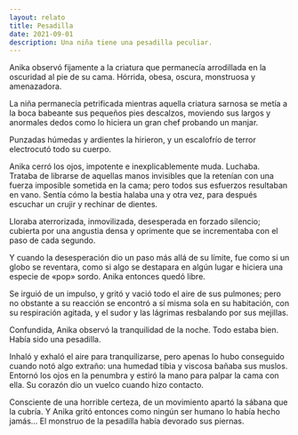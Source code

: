 ```yaml
---
layout: relato
title: Pesadilla
date: 2021-09-01
description: Una niña tiene una pesadilla peculiar.
---
```


Anika observó fijamente a la criatura que permanecía arrodillada en la oscuridad al pie de su cama. Hórrida, obesa, oscura, monstruosa y amenazadora. 

La niña permanecía petrificada mientras aquella criatura sarnosa se metía a la boca babeante sus pequeños pies descalzos, moviendo sus largos y anormales dedos como lo hiciera un gran chef probando un manjar.

Punzadas húmedas y ardientes la hirieron, y un escalofrío de terror electrocutó todo su cuerpo. 

Anika cerró los ojos, impotente e inexplicablemente muda. Luchaba. Trataba de librarse de aquellas manos invisibles que la retenían con una fuerza imposible sometida en la cama; pero todos sus esfuerzos resultaban en vano. Sentía cómo la bestia halaba una y otra vez, para después escuchar un crujir y rechinar de dientes. 

Lloraba aterrorizada, inmovilizada, desesperada en forzado silencio; cubierta por una angustia densa y oprimente que se incrementaba con el paso de cada segundo.

Y cuando la desesperación dio un paso más allá de su límite, fue como si un globo se reventara, como si algo se destapara en algún lugar e hiciera una especie de «pop» sordo. Anika entonces quedó libre. 

Se irguió de un impulso, y gritó y vació todo el aire de sus pulmones; pero no obstante a su reacción se encontró a sí misma sola en su habitación, con su respiración agitada, y el sudor y las lágrimas resbalando por sus mejillas. 

Confundida, Anika observó la tranquilidad de la noche. Todo estaba bien. Había sido una pesadilla.

Inhaló y exhaló el aire para tranquilizarse, pero apenas lo hubo conseguido cuando notó algo extraño: una humedad tibia y viscosa bañaba sus muslos. Entornó los ojos en la penumbra y estiró la mano para palpar la cama con ella. Su corazón dio un vuelco cuando hizo contacto. 

Consciente de una horrible certeza, de un movimiento apartó la sábana que la cubría. Y Anika gritó entonces como ningún ser humano lo había hecho jamás... El monstruo de la pesadilla había devorado sus piernas. 